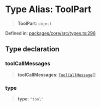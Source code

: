 # Type Alias: ToolPart

> **ToolPart**: `object`

Defined in: [packages/core/src/types.ts:296](https://github.com/GeoDaCenter/openassistant/blob/2cb8f20a901f3385efeb40778248119c5e49db78/packages/core/src/types.ts#L296)

## Type declaration

### toolCallMessages

> **toolCallMessages**: [`ToolCallMessage`](ToolCallMessage.md)[]

### type

> **type**: `"tool"`
